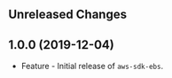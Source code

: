 Unreleased Changes
------------------

1.0.0 (2019-12-04)
------------------

* Feature - Initial release of `aws-sdk-ebs`.

